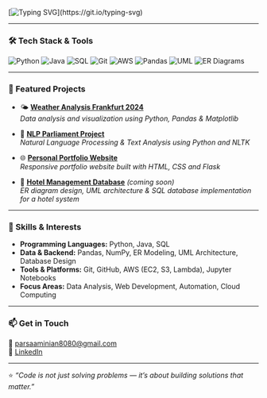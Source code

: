 


[![Typing SVG](https://readme-typing-svg.demolab.com?font=Fira+Code&weight=600&size=22&pause=1000&color=2FC630&center=true&vCenter=true&width=700&lines=Hi%2C+I'm+Parsa+Aminian+👨‍💻;Turning+ideas+into+code+%26+code+into+impact.;Passionate+about+Data+%2C+Cloud+%26+Software.;Let's+shape+the+future+together!)](https://git.io/typing-svg)





---

### 🛠️ Tech Stack & Tools
![Python](https://img.shields.io/badge/-Python-blue?logo=python&logoColor=white)
![Java](https://img.shields.io/badge/-Java-red?logo=java&logoColor=white)
![SQL](https://img.shields.io/badge/-SQL-orange)
![Git](https://img.shields.io/badge/-Git-black?logo=git)
![AWS](https://img.shields.io/badge/-AWS-yellow?logo=amazon-aws)
![Pandas](https://img.shields.io/badge/-Pandas-purple)
![UML](https://img.shields.io/badge/-UML-lightgrey)
![ER Diagrams](https://img.shields.io/badge/-ER%20Diagrams-lightblue)

---

### 📂 Featured Projects
- 🌤️ [**Weather Analysis Frankfurt 2024**](https://github.com/parsaaminian/weather-analysis-frankfurt)  
  *Data analysis and visualization using Python, Pandas & Matplotlib*

- 🤖 [**NLP Parliament Project**](https://github.com/parsaaminian/nlp-parliament)  
  *Natural Language Processing & Text Analysis using Python and NLTK*

- 🌐 [**Personal Portfolio Website**](https://github.com/parsaaminian/portfolio)  
  *Responsive portfolio website built with HTML, CSS and Flask*

- 🧭 [**Hotel Management Database**](#) *(coming soon)*  
  *ER diagram design, UML architecture & SQL database implementation for a hotel system*

---

### 🧠 Skills & Interests
- **Programming Languages:** Python, Java, SQL  
- **Data & Backend:** Pandas, NumPy, ER Modeling, UML Architecture, Database Design  
- **Tools & Platforms:** Git, GitHub, AWS (EC2, S3, Lambda), Jupyter Notebooks  
- **Focus Areas:** Data Analysis, Web Development, Automation, Cloud Computing

---

### 📫 Get in Touch
📧 [parsaaminian8080@gmail.com](mailto:parsaaminian8080@gmail.com)  
🔗 [LinkedIn](https://linkedin.com/in/parsa-aminian-111551289)  


---

⭐ *“Code is not just solving problems — it’s about building solutions that matter.”*
